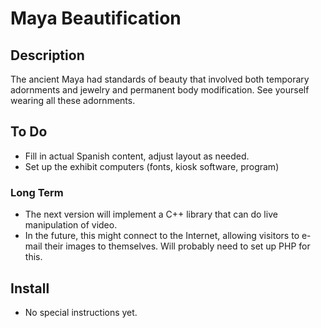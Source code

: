 # Maya Beautification 

## Description 
The ancient Maya had standards of beauty that involved both temporary adornments and jewelry and permanent body modification.
See yourself wearing all these adornments.

## To Do 
+ Fill in actual Spanish content, adjust layout as needed.
+ Set up the exhibit computers (fonts, kiosk software, program)

### Long Term
+ The next version will implement a C++ library that can do live manipulation of video.
+ In the future, this might connect to the Internet, allowing visitors to e-mail their images to themselves. 
Will probably need to set up PHP for this.

## Install
+ No special instructions yet.
